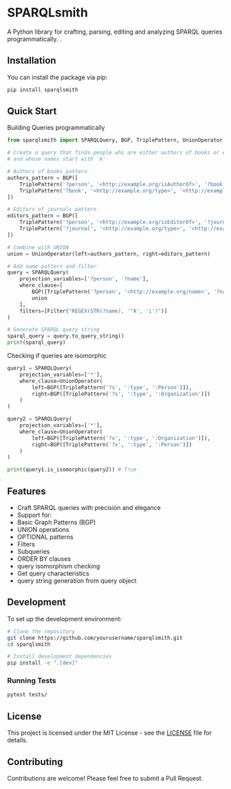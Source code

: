 # SPARQLsmith

A Python library for crafting, parsing, editing and analyzing SPARQL queries programmatically. .

## Installation

You can install the package via pip:

```bash
pip install sparqlsmith
```

## Quick Start

Building Queries programmatically

```python
from sparqlsmith import SPARQLQuery, BGP, TriplePattern, UnionOperator, Filter

# Create a query that finds people who are either authors of books or editors of journals
# and whose names start with 'A'

# Authors of books pattern
authors_pattern = BGP([
    TriplePattern('?person', '<http://example.org/isAuthorOf>', '?book'),
    TriplePattern('?book', '<http://example.org/type>', '<http://example.org/Book>')
])

# Editors of journals pattern
editors_pattern = BGP([
    TriplePattern('?person', '<http://example.org/isEditorOf>', '?journal'),
    TriplePattern('?journal', '<http://example.org/type>', '<http://example.org/Journal>')
])

# Combine with UNION
union = UnionOperator(left=authors_pattern, right=editors_pattern)

# Add name pattern and filter
query = SPARQLQuery(
    projection_variables=['?person', '?name'],
    where_clause=[
        BGP([TriplePattern('?person', '<http://example.org/name>', '?name')]),
        union
    ],
    filters=[Filter("REGEX(STR(?name), '^A', 'i')")]
)

# Generate SPARQL query string
sparql_query = query.to_query_string()
print(sparql_query)
```

Checking if queries are isomorphic
```python
query1 = SPARQLQuery(
    projection_variables=['*'],
    where_clause=UnionOperator(
        left=BGP([TriplePattern('?s', ':type', ':Person')]),
        right=BGP([TriplePattern('?s', ':type', ':Organization')])
    )
)

query2 = SPARQLQuery(
    projection_variables=['*'],
    where_clause=UnionOperator(
        left=BGP([TriplePattern('?x', ':type', ':Organization')]),
        right=BGP([TriplePattern('?x', ':type', ':Person')])
    )
)

print(query1.is_isomorphic(query2)) # True
```

## Features

- Craft SPARQL queries with precision and elegance
-  Support for:
  - Basic Graph Patterns (BGP)
  - UNION operations
  - OPTIONAL patterns
  - Filters
  - Subqueries
  - ORDER BY clauses
- query isomorphism checking
- Get query characteristics
- query string generation from query object


## Development

To set up the development environment:

```bash
# Clone the repository
git clone https://github.com/yourusername/sparqlsmith.git
cd sparqlsmith

# Install development dependencies
pip install -e ".[dev]"
```

### Running Tests

```bash
pytest tests/
```

## License

This project is licensed under the MIT License - see the [LICENSE](LICENSE) file for details.

## Contributing

Contributions are welcome! Please feel free to submit a Pull Request. 